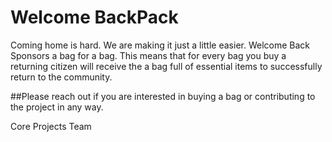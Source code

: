# Welcome BackPack

Coming home is hard. We are making it just a little easier. Welcome Back Sponsors a bag for a bag. This means that for every bag you buy a returning citizen will receive the a bag
full of essential items to successfully return to the community. 

##Please reach out if you are interested in buying a bag or contributing to the project in any way.

Core Projects Team
